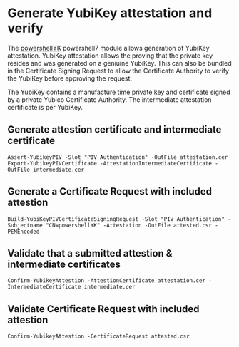 # Generate YubiKey attestation and verify

The [powershellYK](https://github.com/virot/powershellYK) powershell7 module allows generation of YubiKey attestation.
YubiKey attestation allows the proving that the private key resides and was generated on a geniuine YubiKey. This can also be bundled in the Certificate Signing Request to allow the Certificate Authority to verify the YubiKey before approving the request.

The YubiKey contains a manufacture time private key and certificate signed by a private Yubico Certificate Authority.
The intermediate attestation certificate is per YubiKey.

## Generate attestion certificate and intermediate certificate
```pwsh
Assert-YubikeyPIV -Slot "PIV Authentication" -OutFile attestation.cer
Export-YubikeyPIVCertificate -AttestationIntermediateCertificate -OutFile intermediate.cer
```

## Generate a Certificate Request with included attestion
```pwsh
Build-YubiKeyPIVCertificateSigningRequest -Slot "PIV Authentication" -Subjectname "CN=powershellYK" -Attestation -OutFile attested.csr -PEMEncoded
```

## Validate that a submitted attestion & intermediate certificates
```pwsh
Confirm-YubikeyAttestion -AttestionCertificate attestation.cer -IntermediateCertificate intermediate.cer
```

## Validate Certificate Request with included attestion
```pwsh
Confirm-YubikeyAttestion -CertificateRequest attested.csr
```